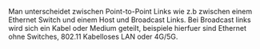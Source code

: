 

Man unterscheidet zwischen Point-to-Point Links wie z.b zwischen einem Ethernet Switch und einem Host und Broadcast Links. Bei Broadcast links wird sich ein Kabel oder Medium geteilt, beispiele hierfuer sind Ethernet ohne Switches, 802.11 Kabelloses LAN oder 4G/5G.